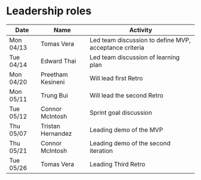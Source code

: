 # Leadership roles

| Date      | Name              | Activity                                               |
| --------- | ----------------- | ------------------------------------------------------ |
| Mon 04/13 | Tomas Vera        | Led team discussion to define MVP, acceptance criteria |
| Tue 04/14 | Edward Thai       | Led team discussion of learning plan                   |
| Mon 04/20 | Preetham Kesineni | Will lead first Retro                                  |
| Mon 05/11 | Trung Bui         | Will lead the second Retro                             |
| Tue 05/12 | Connor McIntosh   | Sprint goal discussion                                 |
| Thu 05/07 | Tristan Hernandez | Leading demo of the MVP                                |
| Thu 05/21 | Connor McIntosh   | Leading demo of the second iteration                   |
| Tue 05/26 | Tomas Vera        | Leading Third Retro                                    |

